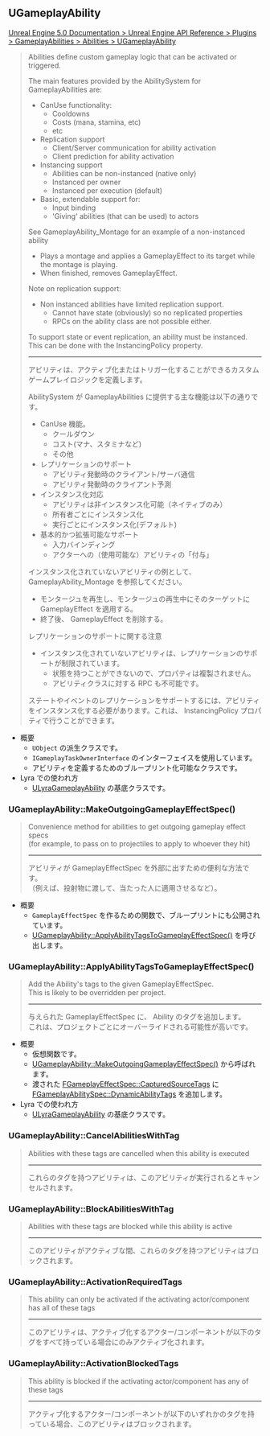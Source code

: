 ## UGameplayAbility

[Unreal Engine 5.0 Documentation > Unreal Engine API Reference > Plugins > GameplayAbilities > Abilities > UGameplayAbility](https://docs.unrealengine.com/5.0/en-US/API/Plugins/GameplayAbilities/Abilities/UGameplayAbility/)

> Abilities define custom gameplay logic that can be activated or triggered.
> 
> The main features provided by the AbilitySystem for GameplayAbilities are: 
> - CanUse functionality:
> 	- Cooldowns
> 	- Costs (mana, stamina, etc)
> 	- etc
> - Replication support
> 	- Client/Server communication for ability activation
> 	- Client prediction for ability activation
> - Instancing support
> 	- Abilities can be non-instanced (native only)
> 	- Instanced per owner
> 	- Instanced per execution (default)
> - Basic, extendable support for:
> 	- Input binding
> 	- 'Giving' abilities (that can be used) to actors
> 
> See GameplayAbility_Montage for an example of a non-instanced ability
> - Plays a montage and applies a GameplayEffect to its target while the montage is playing.
> - When finished, removes GameplayEffect.
> 
> Note on replication support:
> - Non instanced abilities have limited replication support. 
> 	- Cannot have state (obviously) so no replicated properties
> 	- RPCs on the ability class are not possible either.
> 
> To support state or event replication, an ability must be instanced. This can be done with the InstancingPolicy property.
> 
> ----
> アビリティは、アクティブ化またはトリガー化することができるカスタムゲームプレイロジックを定義します。
>  
> AbilitySystem が GameplayAbilities に提供する主な機能は以下の通りです。
> - CanUse 機能。
> 	- クールダウン
> 	- コスト(マナ、スタミナなど)
> 	- その他
> - レプリケーションのサポート
> 	- アビリティ発動時のクライアント/サーバ通信
> 	- アビリティ発動時のクライアント予測
> - インスタンス化対応
> 	- アビリティは非インスタンス化可能（ネイティブのみ）
> 	- 所有者ごとにインスタンス化
> 	- 実行ごとにインスタンス化(デフォルト)
> - 基本的かつ拡張可能なサポート
> 	- 入力バインディング
> 	- アクターへの（使用可能な）アビリティの「付与」
> 
> インスタンス化されていないアビリティの例として、 GameplayAbility_Montage を参照してください。
> - モンタージュを再生し、モンタージュの再生中にそのターゲットに GameplayEffect を適用する。
> - 終了後、 GameplayEffect を削除する。
> 
> レプリケーションのサポートに関する注意
> - インスタンス化されていないアビリティは、レプリケーションのサポートが制限されています。 
> 	- 状態を持つことができないので、プロパティは複製されません。
> 	- アビリティクラスに対する RPC も不可能です。
> 
> ステートやイベントのレプリケーションをサポートするには、アビリティをインスタンス化する必要があります。これは、 InstancingPolicy プロパティで行うことができます。

* 概要
	* `UObject` の派生クラスです。
	* `IGameplayTaskOwnerInterface` のインターフェイスを使用しています。
	* アビリティを定義するためのブループリント化可能なクラスです。
* Lyra での使われ方
	* [ULyraGameplayAbility] の基底クラスです。

### UGameplayAbility::MakeOutgoingGameplayEffectSpec()

> Convenience method for abilities to get outgoing gameplay effect specs  
> (for example, to pass on to projectiles to apply to whoever they hit)  
> 
> ----
> アビリティが GameplayEffectSpec を外部に出すための便利な方法です。  
> （例えば、投射物に渡して、当たった人に適用させるなど）。  

* 概要
	* `GameplayEffectSpec` を作るための関数で、ブループリントにも公開されています。
	* [UGameplayAbility::ApplyAbilityTagsToGameplayEffectSpec()] を呼び出します。


### UGameplayAbility::ApplyAbilityTagsToGameplayEffectSpec()

> Add the Ability's tags to the given GameplayEffectSpec.  
> This is likely to be overridden per project.  
> 
> ----
> 与えられた GameplayEffectSpec に、 Ability のタグを追加します。  
> これは、プロジェクトごとにオーバーライドされる可能性が高いです。  

* 概要
	* 仮想関数です。
	* [UGameplayAbility::MakeOutgoingGameplayEffectSpec()] から呼ばれます。
	* 渡された [FGameplayEffectSpec::CapturedSourceTags] に [FGameplayAbilitySpec::DynamicAbilityTags] を追加します。
* Lyra での使われ方
	* [ULyraGameplayAbility] の基底クラスです。


### UGameplayAbility::CancelAbilitiesWithTag

> Abilities with these tags are cancelled when this ability is executed  
> 
> ----
> これらのタグを持つアビリティは、このアビリティが実行されるとキャンセルされます。 


### UGameplayAbility::BlockAbilitiesWithTag

> Abilities with these tags are blocked while this ability is active  
> 
> ----
> このアビリティがアクティブな間、これらのタグを持つアビリティはブロックされます。 

### UGameplayAbility::ActivationRequiredTags

> This ability can only be activated if the activating actor/component has all of these tags  
> 
> ----
> このアビリティは、アクティブ化するアクター/コンポーネントが以下のタグをすべて持っている場合にのみアクティブ化されます。 

### UGameplayAbility::ActivationBlockedTags

> This ability is blocked if the activating actor/component has any of these tags  
> 
> ----
> アクティブ化するアクター/コンポーネントが以下のいずれかのタグを持っている場合、このアビリティはブロックされます。 



<!--- ページ内のリンク --->

<!--- 自前の画像へのリンク --->

<!--- generated --->
[ULyraGameplayAbility]: ../../Lyra/GameplayAbility/ULyraGameplayAbility.md#ulyragameplayability
[FGameplayAbilitySpec::DynamicAbilityTags]: ../../UE/GameplayAbility/FGameplayAbilitySpec.md#fgameplayabilityspecdynamicabilitytags
[FGameplayEffectSpec::CapturedSourceTags]: ../../UE/GameplayAbility/FGameplayEffectSpec.md#fgameplayeffectspeccapturedsourcetags
[UGameplayAbility::MakeOutgoingGameplayEffectSpec()]: ../../UE/GameplayAbility/UGameplayAbility.md#ugameplayabilitymakeoutgoinggameplayeffectspec
[UGameplayAbility::ApplyAbilityTagsToGameplayEffectSpec()]: ../../UE/GameplayAbility/UGameplayAbility.md#ugameplayabilityapplyabilitytagstogameplayeffectspec
